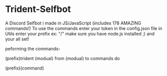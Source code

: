 # Trident-Selfbot
A Discord Selfbot i made in JS/JavaScript (includes 178 AMAZING commands!)
To use the commands enter your token in the config.json file in Utils
enter your prefix ex: "/"
make sure you have node.js installed ;)
and your all set!

peforming the commands-

(prefix)trident (modual)
from (modual) to commands do

(prefix)(command)
